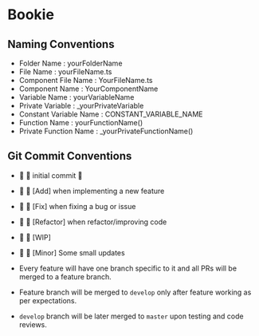 # Bookie

## Naming Conventions

- Folder Name : yourFolderName
- File Name : yourFileName.ts
- Component File Name : YourFileName.ts
- Component Name : YourComponentName
- Variable Name : yourVariableName
- Private Variable : \_yourPrivateVariable
- Constant Variable Name : CONSTANT_VARIABLE_NAME
- Function Name : yourFunctionName()
- Private Function Name : \_yourPrivateFunctionName()

## Git Commit Conventions

- 🎉 :tada: initial commit 🎉
- 🚀 :rocket: [Add] when implementing a new feature
- 🔨 :hammer: [Fix] when fixing a bug or issue
- 🎨 :art: [Refactor] when refactor/improving code
- 🚧 :construction: [WIP]
- 📝 :pencil: [Minor] Some small updates

- Every feature will have one branch specific to it and all PRs will be merged to a feature branch.
- Feature branch will be merged to ```develop``` only after feature working as per expectations.
- ```develop``` branch will be later merged to ```master``` upon testing and code reviews.
